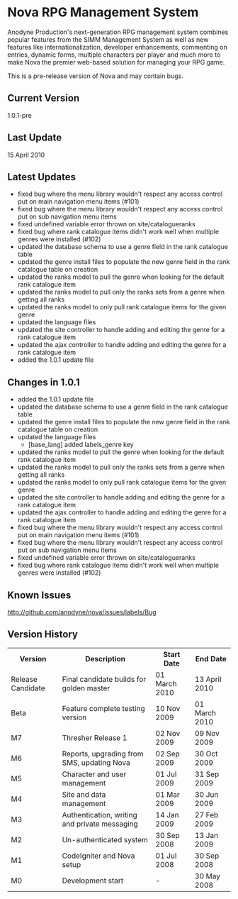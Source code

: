 Nova RPG Management System
==========================
Anodyne Production's next-generation RPG management system combines popular features from the SIMM Management System as well as new features like internationalization, developer enhancements, commenting on entries, dynamic forms, multiple characters per player and much more to make Nova the premier web-based solution for managing your RPG game.

This is a pre-release version of Nova and may contain bugs.

Current Version
---------------
1.0.1-pre

Last Update
-----------
15 April 2010

Latest Updates
--------------
* fixed bug where the menu library wouldn't respect any access control put on main navigation menu items (#101)
* fixed bug where the menu library wouldn't respect any access control put on sub navigation menu items
* fixed undefined variable error thrown on site/catalogueranks
* fixed bug where rank catalogue items didn't work well when multiple genres were installed (#102)
* updated the database schema to use a genre field in the rank catalogue table
* updated the genre install files to populate the new genre field in the rank catalogue table on creation
* updated the ranks model to pull the genre when looking for the default rank catalogue item
* updated the ranks model to pull only the ranks sets from a genre when getting all ranks
* updated the ranks model to only pull rank catalogue items for the given genre
* updated the language files
* updated the site controller to handle adding and editing the genre for a rank catalogue item
* updated the ajax controller to handle adding and editing the genre for a rank catalogue item
* added the 1.0.1 update file

Changes in 1.0.1
----------------
* added the 1.0.1 update file
* updated the database schema to use a genre field in the rank catalogue table
* updated the genre install files to populate the new genre field in the rank catalogue table on creation
* updated the language files
    * [base\_lang] added labels_genre key
* updated the ranks model to pull the genre when looking for the default rank catalogue item
* updated the ranks model to pull only the ranks sets from a genre when getting all ranks
* updated the ranks model to only pull rank catalogue items for the given genre
* updated the site controller to handle adding and editing the genre for a rank catalogue item
* updated the ajax controller to handle adding and editing the genre for a rank catalogue item
* fixed bug where the menu library wouldn't respect any access control put on main navigation menu items (#101)
* fixed bug where the menu library wouldn't respect any access control put on sub navigation menu items
* fixed undefined variable error thrown on site/catalogueranks
* fixed bug where rank catalogue items didn't work well when multiple genres were installed (#102)

Known Issues
------------
http://github.com/anodyne/nova/issues/labels/Bug

Version History
---------------
<table>
	<tr>
		<th>Version</th><th>Description</th><th>Start Date</th><th>End Date</th>
	</tr>
	<tr>
		<td>Release Candidate</td><td>Final candidate builds for golden master</td><td>01 March 2010</td><td>13 April 2010</td>
	</tr>
	<tr>
		<td>Beta</td><td>Feature complete testing version</td><td>10 Nov 2009</td><td>01 March 2010</td>
	</tr>
	<tr>
		<td>M7</td><td>Thresher Release 1</td><td>02 Nov 2009</td><td>09 Nov 2009</td>
	</tr>
	<tr>
		<td>M6</td><td>Reports, upgrading from SMS, updating Nova</td><td>02 Sep 2009</td><td>30 Oct 2009</td>
	</tr>
	<tr>
		<td>M5</td><td>Character and user management</td><td>01 Jul 2009</td><td>31 Sep 2009</td>
	</tr>
	<tr>
		<td>M4</td><td>Site and data management</td><td>01 Mar 2009</td><td>30 Jun 2009</td>
	</tr>
	<tr>
		<td>M3</td><td>Authentication, writing and private messaging</td><td>14 Jan 2009</td><td>27 Feb 2009</td>
	</tr>
	<tr>
		<td>M2</td><td>Un-authenticated system</td><td>30 Sep 2008</td><td>13 Jan 2009</td>
	</tr>
	<tr>
		<td>M1</td><td>CodeIgniter and Nova setup</td><td>01 Jul 2008</td><td>30 Sep 2008</td>
	</tr>
	<tr>
		<td>M0</td><td>Development start</td><td>-</td><td>30 May 2008</td>
	</tr>
</table>